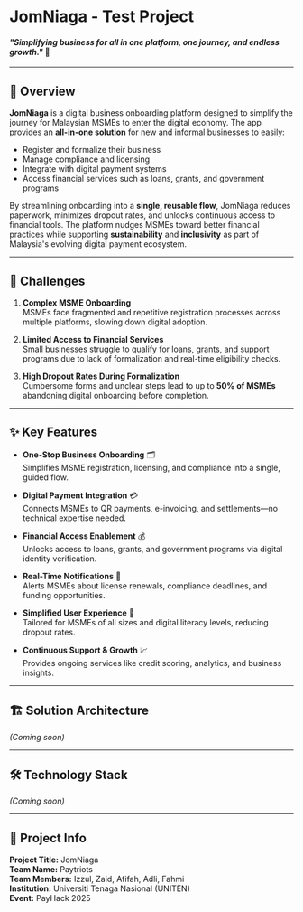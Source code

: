 # **JomNiaga - Test Project**

#### *"Simplifying business for all in one platform, one journey, and endless growth."* 🚀

---

## 📝 Overview

**JomNiaga** is a digital business onboarding platform designed to simplify the journey for Malaysian MSMEs to enter the digital economy. The app provides an **all-in-one solution** for new and informal businesses to easily:

- Register and formalize their business  
- Manage compliance and licensing  
- Integrate with digital payment systems  
- Access financial services such as loans, grants, and government programs  

By streamlining onboarding into a **single, reusable flow**, JomNiaga reduces paperwork, minimizes dropout rates, and unlocks continuous access to financial tools. The platform nudges MSMEs toward better financial practices while supporting **sustainability** and **inclusivity** as part of Malaysia's evolving digital payment ecosystem.

---

## 🚧 Challenges

1. **Complex MSME Onboarding**  
   MSMEs face fragmented and repetitive registration processes across multiple platforms, slowing down digital adoption.

2. **Limited Access to Financial Services**  
   Small businesses struggle to qualify for loans, grants, and support programs due to lack of formalization and real-time eligibility checks.

3. **High Dropout Rates During Formalization**  
   Cumbersome forms and unclear steps lead to up to **50% of MSMEs** abandoning digital onboarding before completion.

---

## ✨ Key Features

- **One-Stop Business Onboarding** 🗂️  
   Simplifies MSME registration, licensing, and compliance into a single, guided flow.

- **Digital Payment Integration** 💳  
   Connects MSMEs to QR payments, e-invoicing, and settlements—no technical expertise needed.

- **Financial Access Enablement** 💰  
   Unlocks access to loans, grants, and government programs via digital identity verification.

- **Real-Time Notifications** 🔔  
   Alerts MSMEs about license renewals, compliance deadlines, and funding opportunities.

- **Simplified User Experience** 🧭  
   Tailored for MSMEs of all sizes and digital literacy levels, reducing dropout rates.

- **Continuous Support & Growth** 📈  
   Provides ongoing services like credit scoring, analytics, and business insights.

---

## 🏗️ Solution Architecture

*(Coming soon)*

---

## 🛠️ Technology Stack

*(Coming soon)*

---

## 📄 Project Info

**Project Title:** JomNiaga  
**Team Name:** Paytriots  
**Team Members:** Izzul, Zaid, Afifah, Adli, Fahmi  
**Institution:** Universiti Tenaga Nasional (UNITEN)  
**Event:** PayHack 2025
